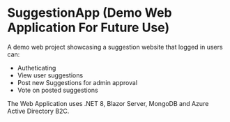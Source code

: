 # SuggestionApp (Demo Web Application For Future Use)

A demo web project showcasing a suggestion website that logged in users can:
- Autheticating
- View user suggestions
- Post new Suggestions for admin approval
- Vote on posted suggestions

The Web Application uses .NET 8, Blazor Server, MongoDB and Azure Active Directory B2C.
